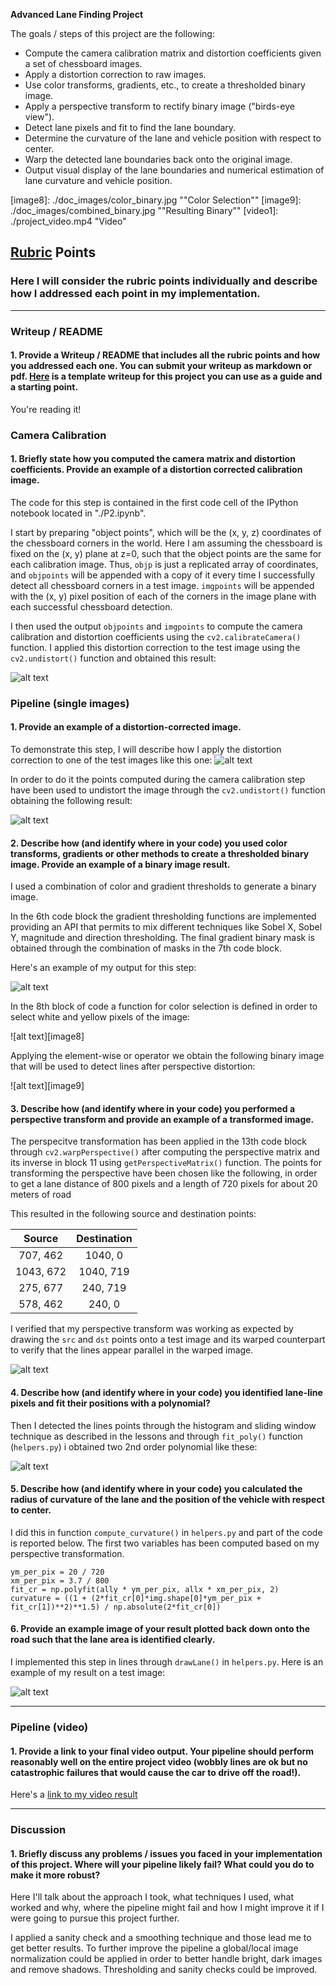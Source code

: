 **Advanced Lane Finding Project**

The goals / steps of this project are the following:

* Compute the camera calibration matrix and distortion coefficients given a set of chessboard images.
* Apply a distortion correction to raw images.
* Use color transforms, gradients, etc., to create a thresholded binary image.
* Apply a perspective transform to rectify binary image ("birds-eye view").
* Detect lane pixels and fit to find the lane boundary.
* Determine the curvature of the lane and vehicle position with respect to center.
* Warp the detected lane boundaries back onto the original image.
* Output visual display of the lane boundaries and numerical estimation of lane curvature and vehicle position.

[//]: # "Image References"

[image1]: ./examples/undistort_output.png "Undistorted"
[image2]: ./test_images/test1.jpg "Road Transformed"
[image3]: ./doc_images/gr_binary.jpg "Gradient Binary"
[image4]: ./examples/warped_straight_lines.jpg "Warp Example"
[image5]: ./examples/color_fit_lines.jpg "Fit Visual"
[image6]: ./output_images/straight_lines1.jpg "Output"
[image7]: ./doc_images/undist.jpg "Undistorted road"
[image8]: ./doc_images/color_binary.jpg ""Color Selection""
[image9]: ./doc_images/combined_binary.jpg ""Resulting Binary""
[video1]: ./project_video.mp4 "Video"

## [Rubric](https://review.udacity.com/#!/rubrics/571/view) Points

### Here I will consider the rubric points individually and describe how I addressed each point in my implementation.  

---

### Writeup / README

#### 1. Provide a Writeup / README that includes all the rubric points and how you addressed each one.  You can submit your writeup as markdown or pdf.  [Here](https://github.com/udacity/CarND-Advanced-Lane-Lines/blob/master/writeup_template.md) is a template writeup for this project you can use as a guide and a starting point.  

You're reading it!

### Camera Calibration

#### 1. Briefly state how you computed the camera matrix and distortion coefficients. Provide an example of a distortion corrected calibration image.

The code for this step is contained in the first code cell of the IPython notebook located in "./P2.ipynb".  

I start by preparing "object points", which will be the (x, y, z) coordinates of the chessboard corners in the world. Here I am assuming the chessboard is fixed on the (x, y) plane at z=0, such that the object points are the same for each calibration image.  Thus, `objp` is just a replicated array of coordinates, and `objpoints` will be appended with a copy of it every time I successfully detect all chessboard corners in a test image.  `imgpoints` will be appended with the (x, y) pixel position of each of the corners in the image plane with each successful chessboard detection.  

I then used the output `objpoints` and `imgpoints` to compute the camera calibration and distortion coefficients using the `cv2.calibrateCamera()` function.  I applied this distortion correction to the test image using the `cv2.undistort()` function and obtained this result: 

![alt text][image1]

### Pipeline (single images)

#### 1. Provide an example of a distortion-corrected image.

To demonstrate this step, I will describe how I apply the distortion correction to one of the test images like this one:
![alt text][image2]

In order to do it the points computed during the camera calibration step have been used to undistort the image through the `cv2.undistort()` function obtaining the following result:

![alt text][image7]

#### 2. Describe how (and identify where in your code) you used color transforms, gradients or other methods to create a thresholded binary image.  Provide an example of a binary image result.

I used a combination of color and gradient thresholds to generate a binary image. 

In the 6th code block the gradient thresholding functions are implemented providing an API that permits to mix different techniques like Sobel X, Sobel Y, magnitude and direction thresholding. The final gradient binary mask is obtained through the combination of masks in the 7th code block.

Here's an example of my output for this step:

![alt text][image3]

In the 8th block of code a function for color selection is defined in order to select white and yellow pixels of the image:

![alt text][image8]

Applying the element-wise or operator we obtain the following binary image that will be used to detect lines after perspective distortion:

![alt text][image9]

#### 3. Describe how (and identify where in your code) you performed a perspective transform and provide an example of a transformed image.

The perspecitve transformation has been applied in the 13th code block through `cv2.warpPerspective()` after computing the perspective matrix and its inverse in block 11 using `getPerspectiveMatrix()` function. The points for transforming the perspective have been chosen like the following, in order to get a lane distance of 800 pixels and a length of 720 pixels for about 20 meters of road 

This resulted in the following source and destination points:

|  Source   | Destination |
| :-------: | :---------: |
| 707, 462  |   1040, 0   |
| 1043, 672 |  1040, 719  |
| 275, 677  |  240, 719   |
| 578, 462  |   240, 0    |

I verified that my perspective transform was working as expected by drawing the `src` and `dst` points onto a test image and its warped counterpart to verify that the lines appear parallel in the warped image.

![alt text][image4]

#### 4. Describe how (and identify where in your code) you identified lane-line pixels and fit their positions with a polynomial?

Then I detected the lines points through the histogram and sliding window technique as described in the lessons and  through `fit_poly()` function (`helpers.py`) i obtained  two 2nd order polynomial like these:

![alt text][image5]

#### 5. Describe how (and identify where in your code) you calculated the radius of curvature of the lane and the position of the vehicle with respect to center.

I did this in function `compute_curvature()` in `helpers.py` and part of the code is reported below. The first two variables has been computed based on my perspective transformation.

    ym_per_pix = 20 / 720
    xm_per_pix = 3.7 / 800
    fit_cr = np.polyfit(ally * ym_per_pix, allx * xm_per_pix, 2)
    curvature = ((1 + (2*fit_cr[0]*img.shape[0]*ym_per_pix + fit_cr[1])**2)**1.5) / np.absolute(2*fit_cr[0])
#### 6. Provide an example image of your result plotted back down onto the road such that the lane area is identified clearly.

I implemented this step in lines  through  `drawLane()` in `helpers.py`.  Here is an example of my result on a test image:

![alt text][image6]

---

### Pipeline (video)

#### 1. Provide a link to your final video output.  Your pipeline should perform reasonably well on the entire project video (wobbly lines are ok but no catastrophic failures that would cause the car to drive off the road!).

Here's a [link to my video result](./output_project_video.mp4)

---

### Discussion

#### 1. Briefly discuss any problems / issues you faced in your implementation of this project.  Where will your pipeline likely fail?  What could you do to make it more robust?

Here I'll talk about the approach I took, what techniques I used, what worked and why, where the pipeline might fail and how I might improve it if I were going to pursue this project further.  

I applied a sanity check and a smoothing technique and those lead me to get better results. To further improve the pipeline a global/local image normalization could be applied in order to better handle bright, dark images and remove shadows. Thresholding and sanity checks could be improved.
